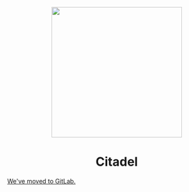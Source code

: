 <p align="center">
  <img height="300" src="https://avatars.githubusercontent.com/u/86734767">
  <h1 align="center">Citadel</h1>
</p>

[We've moved to GitLab.](https://gitlab.com/nirvati/citadel/lts)
